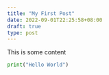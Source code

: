 ```yaml
---
title: "My First Post"
date: 2022-09-01T22:25:58+08:00
draft: true
type: post
---
```


This is some content

```python
print("Hello World")
```
